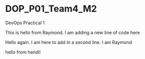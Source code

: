 # DOP\_P01\_Team4\_M2

DevOps Practical 1

This is hello from Raymond. I am adding a new line of code here

Hello again. I am here to add in a second line. I am Raymond

hello from hendi!

